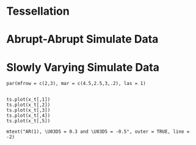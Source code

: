 # Tessellation

# Abrupt-Abrupt Simulate Data


# Slowly Varying Simulate Data

```{r}
par(mfrow = c(2,3), mar = c(4.5,2.5,3,.2), las = 1)


ts.plot(x_t[,1])
ts.plot(x_t[,2])
ts.plot(x_t[,3])
ts.plot(x_t[,4])
ts.plot(x_t[,5])

mtext("AR(1), \U03D5 = 0.3 and \U03D5 = -0.5", outer = TRUE, line = -2)

```












